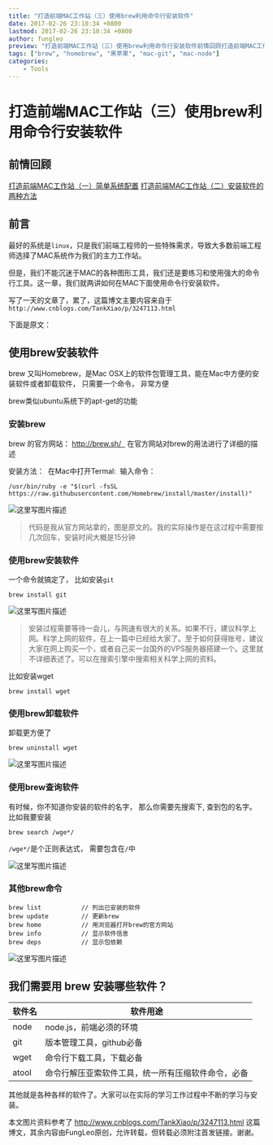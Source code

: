 ```yaml
---
title: "打造前端MAC工作站（三）使用brew利用命令行安装软件"
date: 2017-02-26 23:10:34 +0800
lastmod: 2017-02-26 23:10:34 +0800
author: fungleo
preview: "打造前端MAC工作站（三）使用brew利用命令行安装软件前情回顾打造前端MAC工作站（一）简单系统配置打造前端MAC工作站（二）安装软件的两种方法前言最好的系统是linux，只是我们前端工程师的一些特殊需求，导致大多数前端工程师选择了MAC系统作为我们的主力工作站。但是，我们不能沉迷于MAC的各种图形工具，我们还是要练习和使用强大的命令行工具。这一章，我们就两讲如何在MAC下面使用命令行安装软件"
tags: ["brew", "homebrew", "黑苹果", "mac-git", "mac-node"]
categories:
    - Tools
---
```


# 打造前端MAC工作站（三）使用brew利用命令行安装软件

## 前情回顾

[打造前端MAC工作站（一）简单系统配置](http://blog.csdn.net/fungleo/article/details/57503806)
[打造前端MAC工作站（二）安装软件的两种方法](http://blog.csdn.net/FungLeo/article/details/57543682)

## 前言

最好的系统是`linux`，只是我们前端工程师的一些特殊需求，导致大多数前端工程师选择了MAC系统作为我们的主力工作站。

但是，我们不能沉迷于MAC的各种图形工具，我们还是要练习和使用强大的命令行工具。这一章，我们就两讲如何在MAC下面使用命令行安装软件。

写了一天的文章了，累了，这篇博文主要内容来自于 `http://www.cnblogs.com/TankXiao/p/3247113.html`

下面是原文：

## 使用brew安装软件

brew 又叫Homebrew，是Mac OSX上的软件包管理工具，能在Mac中方便的安装软件或者卸载软件， 只需要一个命令， 非常方便

brew类似ubuntu系统下的apt-get的功能


### 安装brew
brew 的官方网站： http://brew.sh/   在官方网站对brew的用法进行了详细的描述

安装方法：  在Mac中打开Termal:  输入命令：

```#
/usr/bin/ruby -e "$(curl -fsSL https://raw.githubusercontent.com/Homebrew/install/master/install)"
```

![这里写图片描述](http://img.blog.csdn.net/20170226225826859?watermark/2/text/aHR0cDovL2Jsb2cuY3Nkbi5uZXQvRnVuZ0xlbw==/font/5a6L5L2T/fontsize/400/fill/I0JBQkFCMA==/dissolve/70/gravity/SouthEast)

> 代码是我从官方网站拿的，图是原文的。我的实际操作是在这过程中需要按几次回车，安装时间大概是15分钟

### 使用brew安装软件

一个命令就搞定了， 比如安装`git`
```#
brew install git
```

![这里写图片描述](http://img.blog.csdn.net/20170226230019540?watermark/2/text/aHR0cDovL2Jsb2cuY3Nkbi5uZXQvRnVuZ0xlbw==/font/5a6L5L2T/fontsize/400/fill/I0JBQkFCMA==/dissolve/70/gravity/SouthEast)

> 安装过程需要等待一会儿，与网速有很大的关系。如果不行，建议科学上网。科学上网的软件，在上一篇中已经给大家了。至于如何获得账号，建议大家在网上购买一个，或者自己买一台国外的VPS服务器搭建一个。这里就不详细表述了。可以在搜索引擎中搜索相关科学上网的资料。

比如安装wget
```#
brew install wget
```

### 使用brew卸载软件
卸载更方便了
```#
brew uninstall wget
```
![这里写图片描述](http://img.blog.csdn.net/20170226230309013?watermark/2/text/aHR0cDovL2Jsb2cuY3Nkbi5uZXQvRnVuZ0xlbw==/font/5a6L5L2T/fontsize/400/fill/I0JBQkFCMA==/dissolve/70/gravity/SouthEast)

### 使用brew查询软件

有时候，你不知道你安装的软件的名字， 那么你需要先搜索下, 查到包的名字。
比如我要安装
```#
brew search /wge*/
```
`/wge*/`是个正则表达式， 需要包含在`/`中

![这里写图片描述](http://img.blog.csdn.net/20170226230413780?watermark/2/text/aHR0cDovL2Jsb2cuY3Nkbi5uZXQvRnVuZ0xlbw==/font/5a6L5L2T/fontsize/400/fill/I0JBQkFCMA==/dissolve/70/gravity/SouthEast)

### 其他brew命令
```#
brew list           // 列出已安装的软件
brew update         // 更新brew
brew home           // 用浏览器打开brew的官方网站
brew info           // 显示软件信息
brew deps           // 显示包依赖
```

![这里写图片描述](http://img.blog.csdn.net/20170226230539910?watermark/2/text/aHR0cDovL2Jsb2cuY3Nkbi5uZXQvRnVuZ0xlbw==/font/5a6L5L2T/fontsize/400/fill/I0JBQkFCMA==/dissolve/70/gravity/SouthEast)

## 我们需要用 brew 安装哪些软件？

软件名|软件用途
---|---
node|node.js，前端必须的环境
git|版本管理工具，github必备
wget|命令行下载工具，下载必备
atool|命令行解压亚索软件工具，统一所有压缩软件命令，必备

其他就是各种各样的软件了。大家可以在实际的学习工作过程中不断的学习与安装。

本文图片资料参考了 http://www.cnblogs.com/TankXiao/p/3247113.html 这篇博文，其余内容由FungLeo原创，允许转载，但转载必须附注首发链接。谢谢。


